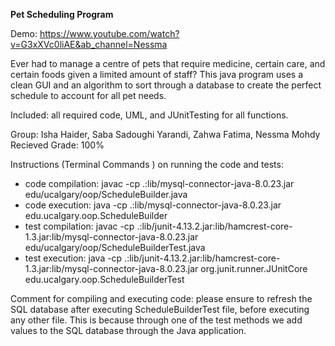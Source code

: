 **Pet Scheduling Program**

Demo: https://www.youtube.com/watch?v=G3xXVc0liAE&ab_channel=Nessma


Ever had to manage a centre of pets that require medicine, certain care, and certain foods given a limited amount of staff? This java program uses a clean GUI and an algorithm to sort through a database to create the perfect schedule to account for all pet needs.

Included: all required code, UML, and JUnitTesting for all functions.  

Group: Isha Haider, Saba Sadoughi Yarandi, Zahwa Fatima, Nessma Mohdy
Recieved Grade: 100%

Instructions (Terminal Commands ) on running the code and tests:
- code compilation: javac -cp .:lib/mysql-connector-java-8.0.23.jar edu/ucalgary/oop/ScheduleBuilder.java
- code execution: java -cp .:lib/mysql-connector-java-8.0.23.jar edu.ucalgary.oop.ScheduleBuilder
- test compilation: javac -cp .:lib/junit-4.13.2.jar:lib/hamcrest-core-1.3.jar:lib/mysql-connector-java-8.0.23.jar edu/ucalgary/oop/ScheduleBuilderTest.java
- test execution: java -cp .:lib/junit-4.13.2.jar:lib/hamcrest-core-1.3.jar:lib/mysql-connector-java-8.0.23.jar org.junit.runner.JUnitCore edu.ucalgary.oop.ScheduleBuilderTest

Comment for compiling and executing code:
please ensure to refresh the SQL database after executing ScheduleBuilderTest file, before executing any other file. This is because through one of the test methods we add values to the SQL database through the Java application.
